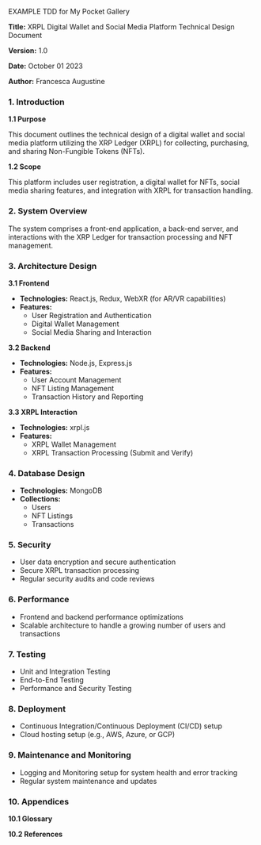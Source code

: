 EXAMPLE TDD for My Pocket Gallery

**Title:** XRPL Digital Wallet and Social Media Platform Technical Design Document

**Version:** 1.0

**Date:** October 01 2023

**Author:** Francesca Augustine

### 1. Introduction

**1.1 Purpose**

This document outlines the technical design of a digital wallet and social media platform utilizing the XRP Ledger (XRPL) for collecting, purchasing, and sharing Non-Fungible Tokens (NFTs).

**1.2 Scope**

This platform includes user registration, a digital wallet for NFTs, social media sharing features, and integration with XRPL for transaction handling.

### 2. System Overview

The system comprises a front-end application, a back-end server, and interactions with the XRP Ledger for transaction processing and NFT management.

### 3. Architecture Design

**3.1 Frontend**

- **Technologies:** React.js, Redux, WebXR (for AR/VR capabilities)
- **Features:**
   - User Registration and Authentication
   - Digital Wallet Management
   - Social Media Sharing and Interaction

**3.2 Backend**

- **Technologies:** Node.js, Express.js
- **Features:**
   - User Account Management
   - NFT Listing Management
   - Transaction History and Reporting

**3.3 XRPL Interaction**

- **Technologies:** xrpl.js
- **Features:**
   - XRPL Wallet Management
   - XRPL Transaction Processing (Submit and Verify)

### 4. Database Design

- **Technologies:** MongoDB
- **Collections:**
   - Users
   - NFT Listings
   - Transactions

### 5. Security

- User data encryption and secure authentication
- Secure XRPL transaction processing
- Regular security audits and code reviews

### 6. Performance

- Frontend and backend performance optimizations
- Scalable architecture to handle a growing number of users and transactions

### 7. Testing

- Unit and Integration Testing
- End-to-End Testing
- Performance and Security Testing

### 8. Deployment

- Continuous Integration/Continuous Deployment (CI/CD) setup
- Cloud hosting setup (e.g., AWS, Azure, or GCP)

### 9. Maintenance and Monitoring

- Logging and Monitoring setup for system health and error tracking
- Regular system maintenance and updates

### 10. Appendices

**10.1 Glossary**

**10.2 References**
